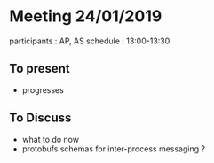 # Meeting 24/01/2019

participants : AP, AS
schedule : 13:00-13:30

## To present
  - progresses

## To Discuss
  - what to do now
  - protobufs schemas for inter-process messaging ?

